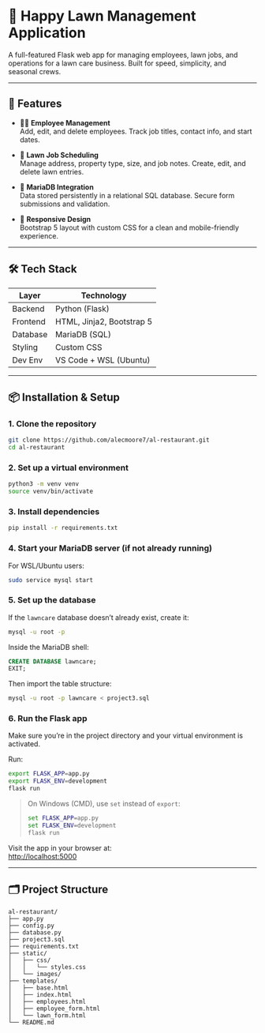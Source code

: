 # 🌿 Happy Lawn Management Application

A full-featured Flask web app for managing employees, lawn jobs, and operations for a lawn care business. Built for speed, simplicity, and seasonal crews.

---

## 🚀 Features

- 👨‍🌾 **Employee Management**  
  Add, edit, and delete employees. Track job titles, contact info, and start dates.

- 🏡 **Lawn Job Scheduling**  
  Manage address, property type, size, and job notes. Create, edit, and delete lawn entries.

- 💾 **MariaDB Integration**  
  Data stored persistently in a relational SQL database. Secure form submissions and validation.

- 🧱 **Responsive Design**  
  Bootstrap 5 layout with custom CSS for a clean and mobile-friendly experience.

---

## 🛠️ Tech Stack

| Layer      | Technology           |
|------------|----------------------|
| Backend    | Python (Flask)       |
| Frontend   | HTML, Jinja2, Bootstrap 5 |
| Database   | MariaDB (SQL)        |
| Styling    | Custom CSS           |
| Dev Env    | VS Code + WSL (Ubuntu) |

---

## 📦 Installation & Setup

### 1. Clone the repository

```bash
git clone https://github.com/alecmoore7/al-restaurant.git
cd al-restaurant
```

### 2. Set up a virtual environment

```bash
python3 -m venv venv
source venv/bin/activate
```

### 3. Install dependencies

```bash
pip install -r requirements.txt
```

### 4. Start your MariaDB server (if not already running)

For WSL/Ubuntu users:
```bash
sudo service mysql start
```

### 5. Set up the database

If the `lawncare` database doesn’t already exist, create it:

```bash
mysql -u root -p
```

Inside the MariaDB shell:

```sql
CREATE DATABASE lawncare;
EXIT;
```

Then import the table structure:

```bash
mysql -u root -p lawncare < project3.sql
```

### 6. Run the Flask app

Make sure you’re in the project directory and your virtual environment is activated.

Run:

```bash
export FLASK_APP=app.py
export FLASK_ENV=development
flask run
```

> On Windows (CMD), use `set` instead of `export`:
>
> ```cmd
> set FLASK_APP=app.py
> set FLASK_ENV=development
> flask run
> ```

Visit the app in your browser at:  
[http://localhost:5000](http://localhost:5000)

---

## 🗂️ Project Structure

```
al-restaurant/
├── app.py
├── config.py
├── database.py
├── project3.sql
├── requirements.txt
├── static/
│   ├── css/
│   │   └── styles.css
│   └── images/
├── templates/
│   ├── base.html
│   ├── index.html
│   ├── employees.html
│   ├── employee_form.html
│   └── lawn_form.html
└── README.md
```